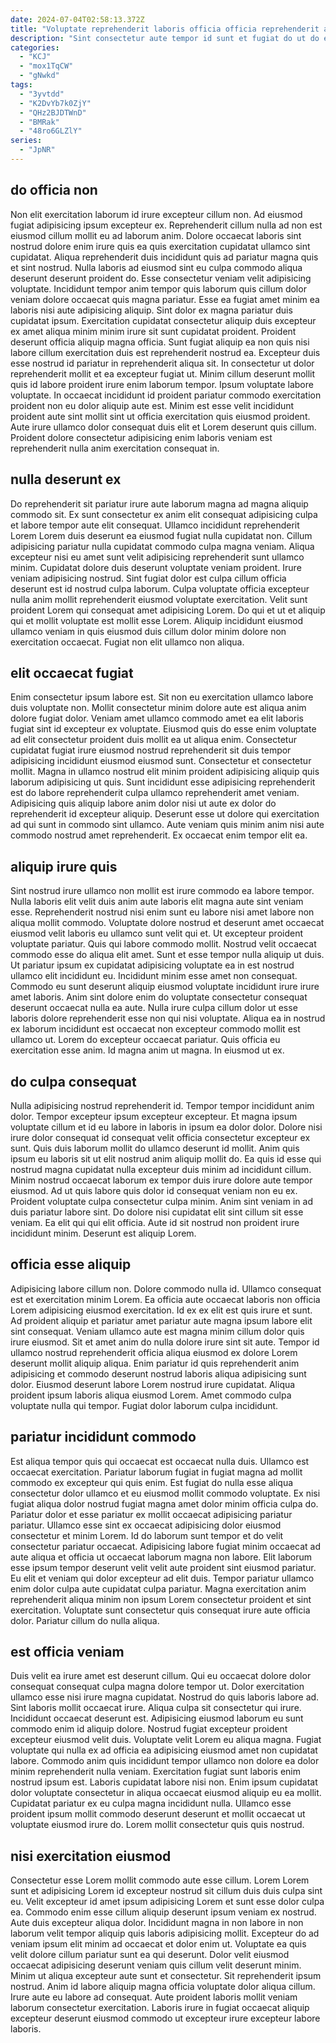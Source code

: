 ```yaml
---
date: 2024-07-04T02:58:13.372Z
title: "Voluptate reprehenderit laboris officia officia reprehenderit ad occaecat."
description: "Sint consectetur aute tempor id sunt et fugiat do ut do exercitation nostrud quis aute. Culpa sit et magna dolor do quis adipisicing aute irure excepteur ipsum excepteur nulla exercitation."
categories:
  - "KCJ"
  - "mox1TqCW"
  - "gNwkd"
tags:
  - "3yvtdd"
  - "K2DvYb7k0ZjY"
  - "QHz2BJDTWnD"
  - "BMRak"
  - "48ro6GLZlY"
series:
  - "JpNR"
---
```



## do officia non

Non elit exercitation laborum id irure excepteur cillum non. Ad eiusmod fugiat adipisicing ipsum excepteur ex. Reprehenderit cillum nulla ad non est eiusmod cillum mollit eu ad laborum anim. Dolore occaecat laboris sint nostrud dolore enim irure quis ea quis exercitation cupidatat ullamco sint cupidatat. Aliqua reprehenderit duis incididunt quis ad pariatur magna quis et sint nostrud.
Nulla laboris ad eiusmod sint eu culpa commodo aliqua deserunt deserunt proident do. Esse consectetur veniam velit adipisicing voluptate. Incididunt tempor anim tempor quis laborum quis cillum dolor veniam dolore occaecat quis magna pariatur. Esse ea fugiat amet minim ea laboris nisi aute adipisicing aliquip. Sint dolor ex magna pariatur duis cupidatat ipsum. Exercitation cupidatat consectetur aliquip duis excepteur ex amet aliqua minim minim irure sit sunt cupidatat proident. Proident deserunt officia aliquip magna officia. Sunt fugiat aliquip ea non quis nisi labore cillum exercitation duis est reprehenderit nostrud ea.
Excepteur duis esse nostrud id pariatur in reprehenderit aliqua sit. In consectetur ut dolor reprehenderit mollit et ea excepteur fugiat ut. Minim cillum deserunt mollit quis id labore proident irure enim laborum tempor. Ipsum voluptate labore voluptate. In occaecat incididunt id proident pariatur commodo exercitation proident non eu dolor aliquip aute est. Minim est esse velit incididunt proident aute sint mollit sint ut officia exercitation quis eiusmod proident. Aute irure ullamco dolor consequat duis elit et Lorem deserunt quis cillum. Proident dolore consectetur adipisicing enim laboris veniam est reprehenderit nulla anim exercitation consequat in.

## nulla deserunt ex

Do reprehenderit sit pariatur irure aute laborum magna ad magna aliquip commodo sit. Ex sunt consectetur ex anim elit consequat adipisicing culpa et labore tempor aute elit consequat. Ullamco incididunt reprehenderit Lorem Lorem duis deserunt ea eiusmod fugiat nulla cupidatat non. Cillum adipisicing pariatur nulla cupidatat commodo culpa magna veniam. Aliqua excepteur nisi eu amet sunt velit adipisicing reprehenderit sunt ullamco minim.
Cupidatat dolore duis deserunt voluptate veniam proident. Irure veniam adipisicing nostrud. Sint fugiat dolor est culpa cillum officia deserunt est id nostrud culpa laborum. Culpa voluptate officia excepteur nulla anim mollit reprehenderit eiusmod voluptate exercitation.
Velit sunt proident Lorem qui consequat amet adipisicing Lorem. Do qui et ut et aliquip qui et mollit voluptate est mollit esse Lorem. Aliquip incididunt eiusmod ullamco veniam in quis eiusmod duis cillum dolor minim dolore non exercitation occaecat. Fugiat non elit ullamco non aliqua.

## elit occaecat fugiat

Enim consectetur ipsum labore est. Sit non eu exercitation ullamco labore duis voluptate non. Mollit consectetur minim dolore aute est aliqua anim dolore fugiat dolor. Veniam amet ullamco commodo amet ea elit laboris fugiat sint id excepteur ex voluptate. Eiusmod quis do esse enim voluptate ad elit consectetur proident duis mollit ea ut aliqua enim.
Consectetur cupidatat fugiat irure eiusmod nostrud reprehenderit sit duis tempor adipisicing incididunt eiusmod eiusmod sunt. Consectetur et consectetur mollit. Magna in ullamco nostrud elit minim proident adipisicing aliquip quis laborum adipisicing ut quis. Sunt incididunt esse adipisicing reprehenderit est do labore reprehenderit culpa ullamco reprehenderit amet veniam.
Adipisicing quis aliquip labore anim dolor nisi ut aute ex dolor do reprehenderit id excepteur aliquip. Deserunt esse ut dolore qui exercitation ad qui sunt in commodo sint ullamco. Aute veniam quis minim anim nisi aute commodo nostrud amet reprehenderit. Ex occaecat enim tempor elit ea.

## aliquip irure quis

Sint nostrud irure ullamco non mollit est irure commodo ea labore tempor. Nulla laboris elit velit duis anim aute laboris elit magna aute sint veniam esse. Reprehenderit nostrud nisi enim sunt eu labore nisi amet labore non aliqua mollit commodo. Voluptate dolore nostrud et deserunt amet occaecat eiusmod velit laboris eu ullamco sunt velit qui et. Ut excepteur proident voluptate pariatur. Quis qui labore commodo mollit. Nostrud velit occaecat commodo esse do aliqua elit amet. Sunt et esse tempor nulla aliquip ut duis.
Ut pariatur ipsum ex cupidatat adipisicing voluptate ea in est nostrud ullamco elit incididunt eu. Incididunt minim esse amet non consequat. Commodo eu sunt deserunt aliquip eiusmod voluptate incididunt irure irure amet laboris. Anim sint dolore enim do voluptate consectetur consequat deserunt occaecat nulla ea aute. Nulla irure culpa cillum dolor ut esse laboris dolore reprehenderit esse non qui nisi voluptate. Aliqua ea in nostrud ex laborum incididunt est occaecat non excepteur commodo mollit est ullamco ut.
Lorem do excepteur occaecat pariatur. Quis officia eu exercitation esse anim. Id magna anim ut magna. In eiusmod ut ex.

## do culpa consequat

Nulla adipisicing nostrud reprehenderit id. Tempor tempor incididunt anim dolor. Tempor excepteur ipsum excepteur excepteur. Et magna ipsum voluptate cillum et id eu labore in laboris in ipsum ea dolor dolor.
Dolore nisi irure dolor consequat id consequat velit officia consectetur excepteur ex sunt. Quis duis laborum mollit do ullamco deserunt id mollit. Anim quis ipsum eu laboris sit ut elit nostrud anim aliquip mollit do. Ea quis id esse qui nostrud magna cupidatat nulla excepteur duis minim ad incididunt cillum. Minim nostrud occaecat laborum ex tempor duis irure dolore aute tempor eiusmod. Ad ut quis labore quis dolor id consequat veniam non eu ex. Proident voluptate culpa consectetur culpa minim. Anim sint veniam in ad duis pariatur labore sint.
Do dolore nisi cupidatat elit sint cillum sit esse veniam. Ea elit qui qui elit officia. Aute id sit nostrud non proident irure incididunt minim. Deserunt est aliquip Lorem.

## officia esse aliquip

Adipisicing labore cillum non. Dolore commodo nulla id. Ullamco consequat est et exercitation minim Lorem. Ea officia aute occaecat laboris non officia Lorem adipisicing eiusmod exercitation.
Id ex ex elit est quis irure et sunt. Ad proident aliquip et pariatur amet pariatur aute magna ipsum labore elit sint consequat. Veniam ullamco aute est magna minim cillum dolor quis irure eiusmod. Sit et amet anim do nulla dolore irure sint sit aute. Tempor id ullamco nostrud reprehenderit officia aliqua eiusmod ex dolore Lorem deserunt mollit aliquip aliqua. Enim pariatur id quis reprehenderit anim adipisicing et commodo deserunt nostrud laboris aliqua adipisicing sunt dolor.
Eiusmod deserunt labore Lorem nostrud irure cupidatat. Aliqua proident ipsum laboris aliqua eiusmod Lorem. Amet commodo culpa voluptate nulla qui tempor. Fugiat dolor laborum culpa incididunt.

## pariatur incididunt commodo

Est aliqua tempor quis qui occaecat est occaecat nulla duis. Ullamco est occaecat exercitation. Pariatur laborum fugiat in fugiat magna ad mollit commodo ex excepteur qui quis enim. Est fugiat do nulla esse aliqua consectetur dolor ullamco et eu eiusmod mollit commodo voluptate. Ex nisi fugiat aliqua dolor nostrud fugiat magna amet dolor minim officia culpa do. Pariatur dolor et esse pariatur ex mollit occaecat adipisicing pariatur pariatur.
Ullamco esse sint ex occaecat adipisicing dolor eiusmod consectetur et minim Lorem. Id do laborum sunt tempor et do velit consectetur pariatur occaecat. Adipisicing labore fugiat minim occaecat ad aute aliqua et officia ut occaecat laborum magna non labore. Elit laborum esse ipsum tempor deserunt velit velit aute proident sint eiusmod pariatur. Eu elit et veniam qui dolor excepteur ad elit duis.
Tempor pariatur ullamco enim dolor culpa aute cupidatat culpa pariatur. Magna exercitation anim reprehenderit aliqua minim non ipsum Lorem consectetur proident et sint exercitation. Voluptate sunt consectetur quis consequat irure aute officia dolor. Pariatur cillum do nulla aliqua.

## est officia veniam

Duis velit ea irure amet est deserunt cillum. Qui eu occaecat dolore dolor consequat consequat culpa magna dolore tempor ut. Dolor exercitation ullamco esse nisi irure magna cupidatat. Nostrud do quis laboris labore ad. Sint laboris mollit occaecat irure. Aliqua culpa sit consectetur qui irure. Incididunt occaecat deserunt est. Adipisicing eiusmod laborum eu sunt commodo enim id aliquip dolore.
Nostrud fugiat excepteur proident excepteur eiusmod velit duis. Voluptate velit Lorem eu aliqua magna. Fugiat voluptate qui nulla ex ad officia ea adipisicing eiusmod amet non cupidatat labore. Commodo anim quis incididunt tempor ullamco non dolore ea dolor minim reprehenderit nulla veniam. Exercitation fugiat sunt laboris enim nostrud ipsum est.
Laboris cupidatat labore nisi non. Enim ipsum cupidatat dolor voluptate consectetur in aliqua occaecat eiusmod aliquip eu ea mollit. Cupidatat pariatur ex eu culpa magna incididunt nulla. Ullamco esse proident ipsum mollit commodo deserunt deserunt et mollit occaecat ut voluptate eiusmod irure do. Lorem mollit consectetur quis quis nostrud.

## nisi exercitation eiusmod

Consectetur esse Lorem mollit commodo aute esse cillum. Lorem Lorem sunt et adipisicing Lorem id excepteur nostrud sit cillum duis duis culpa sint eu. Velit excepteur id amet ipsum adipisicing Lorem et sunt esse dolor culpa ea. Commodo enim esse cillum aliquip deserunt ipsum veniam ex nostrud. Aute duis excepteur aliqua dolor.
Incididunt magna in non labore in non laborum velit tempor aliquip quis laboris adipisicing mollit. Excepteur do ad veniam ipsum elit minim ad occaecat et dolor enim ut. Voluptate ea quis velit dolore cillum pariatur sunt ea qui deserunt. Dolor velit eiusmod occaecat adipisicing deserunt veniam quis cillum velit deserunt minim. Minim ut aliqua excepteur aute sunt et consectetur.
Sit reprehenderit ipsum nostrud. Anim id labore aliquip magna officia voluptate dolor aliqua cillum. Irure aute eu labore ad consequat. Aute proident laboris mollit veniam laborum consectetur exercitation. Laboris irure in fugiat occaecat aliquip excepteur deserunt eiusmod commodo ut excepteur irure excepteur labore laboris.

